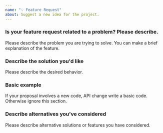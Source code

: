```yaml
---
name: "💡 Feature Request"
about: Suggest a new idea for the project.
---
```


### Is your feature request related to a problem? Please describe.

Please describe the problem you are trying to solve.
You can make a brief explanation of the feature.

### Describe the solution you'd like

Please describe the desired behavior.

### Basic example

If your proposal involves a new code, API change write a basic code.
Otherwise ignore this section.

### Describe alternatives you've considered 

Please describe alternative solutions or features you have considered.